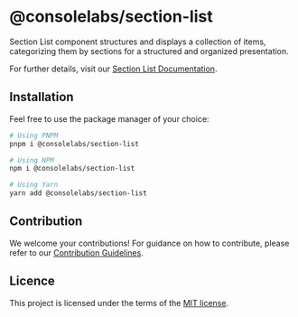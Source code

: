 # @consolelabs/section-list

Section List component structures and displays a collection of items,
categorizing them by sections for a structured and organized presentation.

For further details, visit our
[Section List Documentation](https://ds.console.so/?path=/docs/components-sectionlist--docs).

## Installation

Feel free to use the package manager of your choice:

```sh
# Using PNPM
pnpm i @consolelabs/section-list

# Using NPM
npm i @consolelabs/section-list

# Using Yarn
yarn add @consolelabs/section-list
```

## Contribution

We welcome your contributions! For guidance on how to contribute, please refer
to our [Contribution Guidelines](/CONTRIBUTING.md).

## Licence

This project is licensed under the terms of the
[MIT license](https://choosealicense.com/licenses/mit/).
